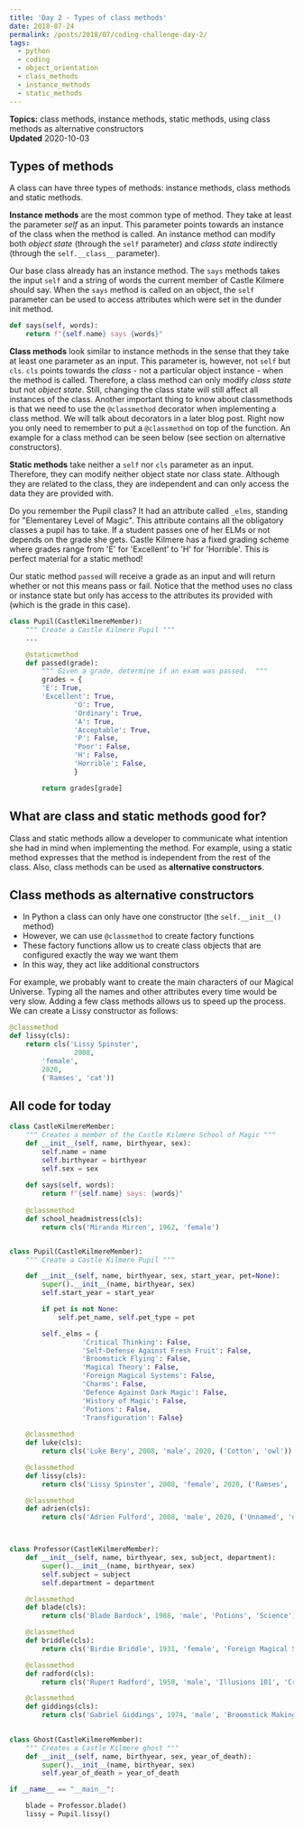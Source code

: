 ```yaml
---
title: 'Day 2 - Types of class methods'
date: 2018-07-24
permalink: /posts/2018/07/coding-challenge-day-2/
tags:
  - python
  - coding
  - object_orientation
  - class_methods
  - instance_methods
  - static_methods
---
```


**Topics:** class methods, instance methods, static methods, using class methods as alternative constructors    
**Updated** 2020-10-03   

## Types of methods
A class can have three types of methods: instance methods, class methods and static methods.
   
**Instance methods** are the most common type of method. They take at least the parameter *self* as an input. This parameter points towards an instance of the class when the method is called. An instance method can modify both *object state* (through the `self` parameter) and *class state* indirectly (through the `self.__class__` parameter).

Our base class already has an instance method. The `says` methods takes the input `self` and a string of words the current member of Castle Kilmere should say. When the `says` method is called on an object, the `self` parameter can be used to access attributes which were set in the dunder init method.

```python
def says(self, words):
    return f"{self.name} says {words}"
```

**Class methods** look similar to instance methods in the sense that they take at least one parameter as an input. This parameter is, however, not `self` but `cls`. `cls` points towards the *class* - not a particular object instance - when the method is called. Therefore, a class method can only modify *class state* but not *object state*. Still, changing the class state will still affect all instances of the class. Another important thing to know about classmethods is that we need to use the `@classmethod` decorator when implementing a class method. We will talk about decorators in a later blog post. Right now you only need to remember to put a `@classmethod` on top of the function. An example for a class method can be seen below (see section on alternative constructors).
   
**Static methods** take neither a `self` nor `cls` parameter as an input. Therefore, they can modify neither object state nor class state. Although they are related to the class, they are independent and can only access the data they are provided with.   

Do you remember the Pupil class? It had an attribute called `_elms`, standing for "Elementarey Level of Magic". This attribute contains all the obligatory classes a pupil has to take. If a student passes one of her ELMs or not depends on the grade she gets. Castle Kilmere has a fixed grading scheme where grades range from 'E' for 'Excellent' to 'H' for 'Horrible'. This is perfect material for a static method!

Our static method `passed` will receive a grade as an input and will return whether or not this means pass or fail. Notice that the method uses no class or instance state but only has access to the attributes its provided with (which is the grade in this case).

```python
class Pupil(CastleKilmereMember):
    """ Create a Castle Kilmere Pupil """
    ...

    @staticmethod
    def passed(grade):
        """ Given a grade, determine if an exam was passed.  """
        grades = {
		'E': True,
		'Excellent': True,
                'O': True,
                'Ordinary': True,
                'A': True,
                'Acceptable': True,
                'P': False,
                'Poor': False,
                'H': False,
                'Horrible': False,
                }

        return grades[grade]
```

## What are class and static methods good for?
Class and static methods allow a developer to communicate what intention she had in mind when implementing the method. For example, using a static method expresses that the method is independent from the rest of the class. Also, class methods can be used as **alternative constructors**.   
   
## Class methods as alternative constructors   
- In Python a class can only have one constructor (the `self.__init__()` method)
- However, we can use `@classmethod` to create factory functions
- These factory functions allow us to create class objects that are configured exactly the way we want them
- In this way, they act like additional constructors
   
For example, we probably want to create the main characters of our Magical Universe. Typing all the names and other attributes every time would be very slow. Adding a few class methods allows us to speed up the process. We can create a Lissy constructor as follows:
   
```python
@classmethod
def lissy(cls):
    return cls('Lissy Spinster',
                2008,
		'female',
		2020,
		('Ramses', 'cat'))
```

## All code for today
```python
class CastleKilmereMember:
    """ Creates a member of the Castle Kilmere School of Magic """
    def __init__(self, name, birthyear, sex):
        self.name = name
        self.birthyear = birthyear
        self.sex = sex
        
    def says(self, words):
        return f"{self.name} says: {words}"
    
    @classmethod
    def school_headmistress(cls):
        return cls('Miranda Mirren', 1962, 'female')   


class Pupil(CastleKilmereMember):
    """ Create a Castle Kilmere Pupil """

    def __init__(self, name, birthyear, sex, start_year, pet=None):
        super().__init__(name, birthyear, sex)
        self.start_year = start_year

        if pet is not None:
            self.pet_name, self.pet_type = pet

        self._elms = {
                  'Critical Thinking': False,
                  'Self-Defense Against Fresh Fruit': False,
                  'Broomstick Flying': False,
                  'Magical Theory': False,
                  'Foreign Magical Systems': False,
                  'Charms': False,
                  'Defence Against Dark Magic': False,
                  'History of Magic': False,
                  'Potions': False,
                  'Transfiguration': False}
    
    @classmethod
    def luke(cls):
        return cls('Luke Bery', 2008, 'male', 2020, ('Cotton', 'owl'))

    @classmethod
    def lissy(cls):
        return cls('Lissy Spinster', 2008, 'female', 2020, ('Ramses', 'cat'))

    @classmethod
    def adrien(cls):
        return cls('Adrien Fulford', 2008, 'male', 2020, ('Unnamed', 'owl') )



class Professor(CastleKilmereMember):
    def __init__(self, name, birthyear, sex, subject, department):
        super().__init__(name, birthyear, sex)
        self.subject = subject
        self.department = department

    @classmethod
    def blade(cls):
        return cls('Blade Bardock', 1988, 'male', 'Potions', 'Science')

    @classmethod
    def briddle(cls):
        return cls('Birdie Briddle', 1931, 'female', 'Foreign Magical Systems', 'Law')

    @classmethod
    def radford(cls):
        return cls('Rupert Radford', 1958, 'male', 'Illusions 101', 'Creativity and Arts')

    @classmethod
    def giddings(cls):
        return cls('Gabriel Giddings', 1974, 'male', 'Broomstick Making', 'Engineering')

    
class Ghost(CastleKilmereMember):
    """ Creates a Castle Kilmere ghost """
    def __init__(self, name, birthyear, sex, year_of_death):
        super().__init__(name, birthyear, sex)
        self.year_of_death = year_of_death

if __name__ == "__main__":

    blade = Professor.blade()
    lissy = Pupil.lissy()
```



<!-- Today, I digged a little deeper into the ```@property``` decorator, how it is related to the ```property()``` function and how its getter and setter methods work. These two links ([link1](https://www.programiz.com/python-programming/property), [link2](https://stackoverflow.com/questions/17330160/how-does-the-property-decorator-work)) were really helpful. Of course, there is also the [official Python docs](https://docs.python.org/3.7/howto/descriptor.html) on the ```property()``` function. -->

<!-- In the Python Tricks book I already learned about the functioning of decorators. I also knew that ```@property``` is a way of creating a read-only property. However, I was curious about its relation to ```property()``` and the setter and getter methods. The most important things I learned: -->

<!-- Creating a read-only property with ```@property``` is just a different way of using the ```property()``` function. So when considering our Cleon Bery classes, using -->

<!-- ``` -->
<!-- @property -->
<!-- def name(self): -->
<!--     return self._name -->
<!-- ``` -->

<!-- Is equivalent to -->
<!-- ``` -->
<!-- def name(self): -->
<!--     return self._name -->

<!-- name = property(name) -->
<!-- ``` -->

<!-- The full signature of the ```property()``` function is ```property(fget=None, fset=None, fdel=None, doc=None) -> property attribute```. ```fget``` is a function for getting the value of the attribute, ```fset``` is a function for setting the value of the attribute and ```fdel``` is a function for deleting the attribute. All these arguments are *optional*. So we can create a property object like we did above. But we can add extra "power" to it by specifying a setter, getter and/or deleter -->
<!-- method. For example, we could use the setter method to implement certain constraints on the property value. Let's say we add an attribute about the ELM's (Elementare Level of Magic's) to our Pupil class: -->

<!-- ``` -->
<!-- class Pupil(CastleKilmereMember): -->

<!--     def __init__(self, name:str, birthyear:int, house:str, start_year:int): -->
<!--         ... -->
<!--         self._elms = {'Study of Ancient Runes': False, 'Arithmancy': False, 'Astflynnomy': False, 'Care of Magical Creatures': False, 'Charms': False, 'Defence Against Dark Magic': False, 'Divination': False, 'Herbology': False, 'History of Magic': False, 'Muggle Studies': False, 'Potions': False, 'Transfiguration': False} -->

<!--     @property -->
<!--     def elms(self): -->
<!--         return self._elms -->
<!-- ``` -->

<!-- Now, if we want to update the ELM's of a student passed, we have to make sure that she/he actually passed the exam. Otherwise, the ELM can't be awarded. Let's implement that using a setter method. -->

<!-- ``` -->
<!--     @elms.setter -->
<!--     def elms(self, subject_and_grade): -->

<!--         try: -->
<!--             subject, grade = subject_and_grade -->
<!--         except ValueError: -->
<!--             raise ValueError("Pass and interable with two items: subject and grade") -->

<!--         passed = self.passed(grade) -->

<!--         if not passed: -->
<!--             raise ValueError('The exam was not passed so no ELM was awarded!') -->

<!--         self._elms[subject] = True -->

<!--     @staticmethod -->
<!--     def passed(grade): -->
<!--         grades = {'O': True, 'P': True, 'A':True, 'P': False, 'D': False, 'T': False} -->
<!--         return grades[grade] -->
<!-- ``` -->

<!-- In the next days and weeks I want to keep working on these concepts. My current TO DO list looks as follows: -->
<!-- - Add ```__str__``` and ```_repr__``` methods -->
<!-- - Add class methods -->
<!-- - Add getter and deleter methods for properties -->
<!-- - Incorporate Python's abc module -->
<!-- - Create Exception hierarchy and own exception classes -->

<!-- Let's wrap up what I worked on today: -->
<!-- - Digged deeper into ```@property``` and ```property()``` -->
<!-- - Added ```dict.get()``` method which returns default value if key does not exist -->
<!-- - Used another static method -->
